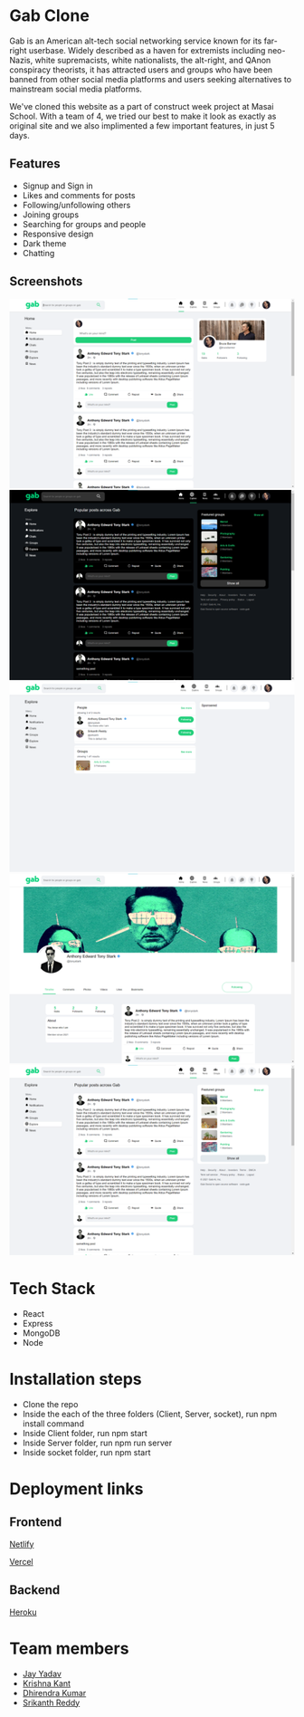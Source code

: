 # Gab Clone
Gab is an American alt-tech social networking service known for its far-right userbase. Widely described as a haven for extremists including neo-Nazis, white supremacists, white nationalists, the alt-right, and QAnon conspiracy theorists, it has attracted users and groups who have been banned from other social media platforms and users seeking alternatives to mainstream social media platforms.

We've cloned this website as a part of construct week project at Masai School. With a team of 4, we tried our best to make it look as exactly as original site and we also implimented a few important features, in just 5 days.

## Features 
- Signup and Sign in 
- Likes and comments for posts
- Following/unfollowing others
- Joining groups
- Searching for groups and people
- Responsive design
- Dark theme
- Chatting

## Screenshots

![Home page](/Client/public/Annotation%202021-12-03%20112241.png?raw=true "Home page")
![Dark theme](/Client/public/darkthemepage.png?raw=true "Dark theme")
![Search page](/Client/public/searchpage.png?raw=true "Search page")
![Profile page](/Client/public/Annotation%202021-12-03%20104908.png?raw=true "Profile page")
![Explore page](/Client/public/Annotation%202021-12-03%20105116.png?raw=true "Explore page")

# Tech Stack
- React
- Express
- MongoDB
- Node

# Installation steps
- Clone the repo
- Inside the each of the three folders (Client, Server, socket), run npm install command
- Inside Client folder, run npm start
- Inside Server folder, run npm run server
- Inside socket folder, run npm start

# Deployment links
## Frontend

[Netlify](https://gab-clone.netlify.app/) 

[Vercel](https://gab-seven.vercel.app/)
## Backend
[Heroku](https://gab-backend.herokuapp.com/)

# Team members
- [Jay Yadav](https://github.com/jai6013/)
- [Krishna Kant](https://github.com/kkm980/)
- [Dhirendra Kumar](https://github.com/dhirendra9032/)
- [Srikanth Reddy](https://github.com/srikanthreddybv/)
